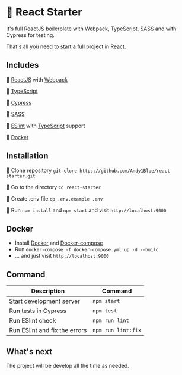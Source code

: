 # 🥇 React Starter

It's full ReactJS boilerplate with Webpack, TypeScript, SASS and with Cypress for testing.

That's all you need to start a full project in React.

## Includes

🔹 [ReactJS](https://reactjs.org) with [Webpack](https://webpack.js.org/)

🔹 [TypeScript](https://www.typescriptlang.org)

🔹 [Cypress](https://www.cypress.io)

🔹 [SASS](https://sass-lang.com)

🔹 [ESlint](https://eslint.org) with [TypeScript](https://www.typescriptlang.org) support

🔹 [Docker](https://docker.com)

## Installation

🔸 Clone repository ```git clone https://github.com/Andy1Blue/react-starter.git```

🔸 Go to the directory ```cd react-starter```

🔸 Create .env file ```cp .env.example .env```

🔸 Run ```npm install``` and ```npm start``` and visit ```http://localhost:9000```

## Docker

- Install [Docker](https://docs.docker.com/engine/install/) and [Docker-compose](https://docs.docker.com/compose/install/)
- Run ```docker-compose -f docker-compose.yml up -d --build```
- ... and just visit ```http://localhost:9000```

## Command

|Description|Command|
|---|---|
|Start development server|```npm start```|
|Run tests in Cypress|```npm test```|
|Run ESlint check|```npm run lint```|
|Run ESlint and fix the errors|```npm run lint:fix```|

## What's next

The project will be develop all the time as needed.
